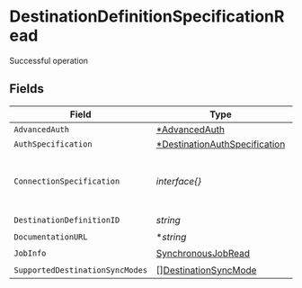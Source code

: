 # DestinationDefinitionSpecificationRead

Successful operation


## Fields

| Field                                                                                  | Type                                                                                   | Required                                                                               | Description                                                                            |
| -------------------------------------------------------------------------------------- | -------------------------------------------------------------------------------------- | -------------------------------------------------------------------------------------- | -------------------------------------------------------------------------------------- |
| `AdvancedAuth`                                                                         | [*AdvancedAuth](../../models/shared/advancedauth.md)                                   | :heavy_minus_sign:                                                                     | N/A                                                                                    |
| `AuthSpecification`                                                                    | [*DestinationAuthSpecification](../../models/shared/destinationauthspecification.md)   | :heavy_minus_sign:                                                                     | N/A                                                                                    |
| `ConnectionSpecification`                                                              | *interface{}*                                                                          | :heavy_minus_sign:                                                                     | The specification for what values are required to configure the destinationDefinition. |
| `DestinationDefinitionID`                                                              | *string*                                                                               | :heavy_check_mark:                                                                     | N/A                                                                                    |
| `DocumentationURL`                                                                     | **string*                                                                              | :heavy_minus_sign:                                                                     | N/A                                                                                    |
| `JobInfo`                                                                              | [SynchronousJobRead](../../models/shared/synchronousjobread.md)                        | :heavy_check_mark:                                                                     | N/A                                                                                    |
| `SupportedDestinationSyncModes`                                                        | [][DestinationSyncMode](../../models/shared/destinationsyncmode.md)                    | :heavy_minus_sign:                                                                     | N/A                                                                                    |